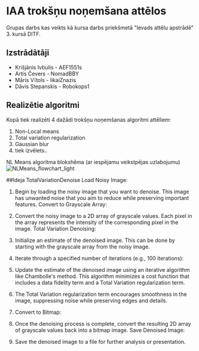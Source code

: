 # IAA trokšņu noņemšana attēlos  
Grupas darbs kas veikts kā kursa darbs priekšmetā "Ievads attēlu apstrādē" 3. kursā DITF.

## Izstrādātāji
* Krišjānis Ivbulis - AEF1551s
* Artis Čevers - NomadBBY
* Māris Vītols - likaiZnazis
* Dāvis Stepanskis - Robokops1

## Realizētie algoritmi
Kopā tiek realizēti 4 dažādi trokšņu noņemšanas algoritmi attēliem:
1. Non-Local means
2. Total variation regularization
3. Gaussian blur
4. tiek izvēlets..

NL Means algoritma blokshēma (ar iespējamu veikstpējas uzlabojumu)
![NLMeans_flowchart_light](https://github.com/AEF1551s/IAA_image_noise_reduction/assets/65708516/43812530-e97f-4ccf-b314-a4f716a428b3)

##Ideja TotalVariationDenoise
Load Noisy Image:

1. Begin by loading the noisy image that you want to denoise. This image has unwanted noise that you aim to reduce while preserving important features.
Convert to Grayscale Array:

2. Convert the noisy image to a 2D array of grayscale values. Each pixel in the array represents the intensity of the corresponding pixel in the image.
Total Variation Denoising:

3. Initialize an estimate of the denoised image. This can be done by starting with the grayscale array from the noisy image.

4. Iterate through a specified number of iterations (e.g., 100 iterations):

5. Update the estimate of the denoised image using an iterative algorithm like Chambolle's method. This algorithm minimizes a cost function that includes a data fidelity term and a Total Variation regularization term.

6. The Total Variation regularization term encourages smoothness in the image, suppressing noise while preserving edges and details.

7. Convert to Bitmap:

8. Once the denoising process is complete, convert the resulting 2D array of grayscale values back into a bitmap image.
Save Denoised Image:

9. Save the denoised image to a file for further analysis or presentation.
